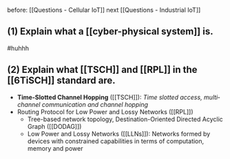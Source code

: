 before: [[Questions - Cellular IoT]] next [[Questions - Industrial IoT]]
## **(1)** Explain what a [[cyber-physical system]] is.
#huhhh 
## **(2)** Explain what [[TSCH]] and [[RPL]] in the [[6TiSCH]] standard are.

- **Time-Slotted Channel Hopping** ([[TSCH]]): *Time slotted access, multi‐channel communication and channel hopping*
- Routing Protocol for Low Power and Lossy Networks ([[RPL]])
	- Tree-based network topology, Destination-Oriented Directed Acyclic Graph ([[DODAG]])
	- Low Power and Lossy Networks ([[LLNs]]): Networks formed by devices with constrained capabilities in terms of computation, memory and power